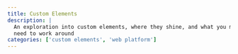 ```yaml
---
title: Custom Elements
description: |
  An exploration into custom elements, where they shine, and what you might
  need to work around
categories: ['custom elements', 'web platform']
---
```

